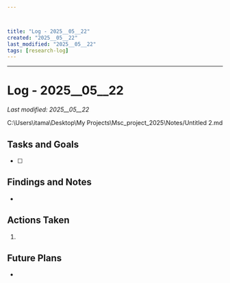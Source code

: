 ```yaml
---



title: "Log - 2025__05__22"
created: "2025__05__22"
last_modified: "2025__05__22"
tags: [research-log]
---
```



---
# Log - 2025__05__22  
_Last modified: 2025__05__22_

C:\Users\itama\Desktop\My Projects\Msc_project_2025\Notes/Untitled 2.md
## Tasks and Goals
- [ ] 

## Findings and Notes
- 

## Actions Taken
1. 

## Future Plans
- 
